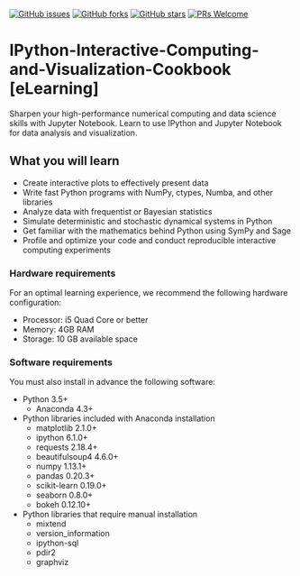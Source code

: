 [![GitHub issues](https://img.shields.io/github/issues/TrainingByPackt/IPython-Interactive-Computing-and-Visualization-Cookbook-elearning.svg)](https://github.com/TrainingByPackt/IPython-Interactive-Computing-and-Visualization-Cookbook-elearning/issues)
[![GitHub forks](https://img.shields.io/github/forks/TrainingByPackt/IPython-Interactive-Computing-and-Visualization-Cookbook-elearning.svg)](https://github.com/TrainingByPackt/IPython-Interactive-Computing-and-Visualization-Cookbook-elearning/network)
[![GitHub stars](https://img.shields.io/github/stars/TrainingByPackt/IPython-Interactive-Computing-and-Visualization-Cookbook-elearning.svg)](https://github.com/TrainingByPackt/IPython-Interactive-Computing-and-Visualization-Cookbook-elearning/stargazers)
[![PRs Welcome](https://img.shields.io/badge/PRs-welcome-brightgreen.svg)](https://github.com/TrainingByPackt/IPython-Interactive-Computing-and-Visualization-Cookbook-elearning/pulls)


# IPython-Interactive-Computing-and-Visualization-Cookbook [eLearning]
Sharpen your high-performance numerical computing and data science skills with Jupyter Notebook. Learn to use IPython and Jupyter Notebook for data analysis and visualization.

## What you will learn
* Create interactive plots to effectively present data
* Write fast Python programs with NumPy, ctypes, Numba, and other libraries
* Analyze data with frequentist or Bayesian statistics
* Simulate deterministic and stochastic dynamical systems in Python
* Get familiar with the mathematics behind Python using SymPy and Sage
* Profile and optimize your code and conduct reproducible interactive computing experiments

### Hardware requirements
For an optimal learning experience, we recommend the following hardware configuration:
* Processor: i5 Quad Core or better
* Memory: 4GB RAM
* Storage: 10 GB available space

### Software requirements
You must also install in advance the following software:
* Python 3.5+
  * Anaconda 4.3+
* Python libraries included with Anaconda installation
  * matplotlib 2.1.0+
  * ipython 6.1.0+
  * requests 2.18.4+
  * beautifulsoup4 4.6.0+
  * numpy 1.13.1+
  * pandas 0.20.3+
  * scikit-learn 0.19.0+
  * seaborn 0.8.0+
  * bokeh 0.12.10+
* Python libraries that require manual installation
  * mixtend
  * version_information
  * ipython-sql
  * pdir2
  * graphviz
